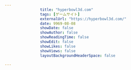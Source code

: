 ---
                title: "hyperbowl3d.com"
                tags: [ゲームサイト]
                externalUrl: "https://hyperbowl3d.com/"
                date: 9969-08-08
                showDate: false
                showAuthor: false
                showReadingTime: false
                showEdit: false
                showLikes: false
                showViews: false
                layoutBackgroundHeaderSpace: false
                ---

